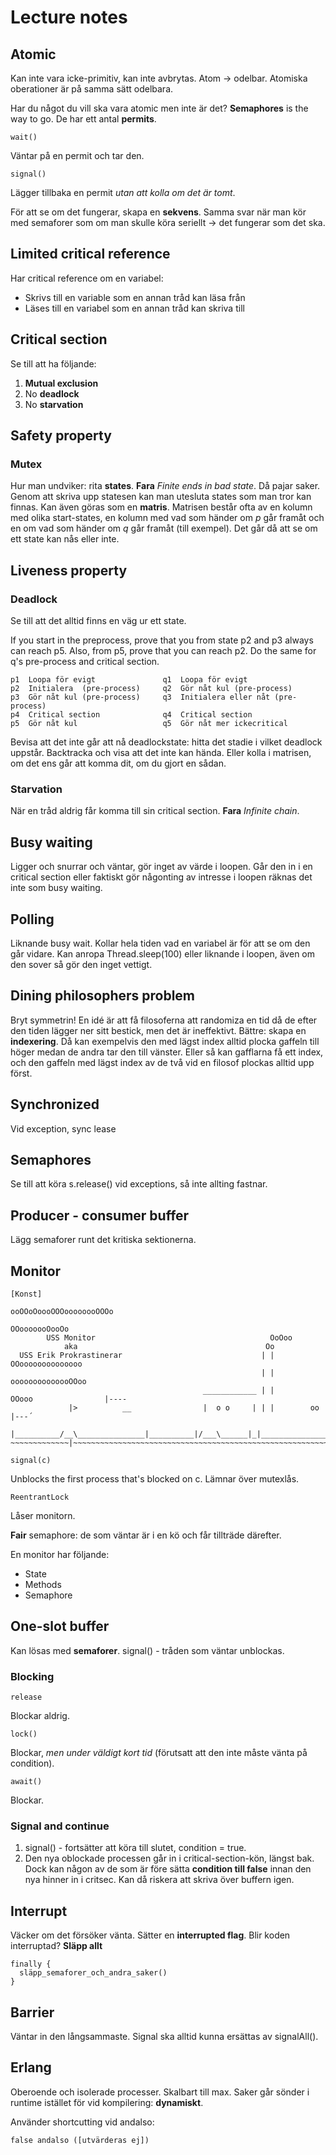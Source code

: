 # Lecture notes
## Atomic
Kan inte vara icke-primitiv, kan inte avbrytas.
Atom -> odelbar. Atomiska oberationer är på samma sätt odelbara.

Har du något du vill ska vara atomic men inte är det? **Semaphores** is the way to go. De har ett antal **permits**.     
```
wait()
```

Väntar på en permit och tar den.  

```
signal()
```

Lägger tillbaka en permit *utan att kolla om det är tomt*.

För att se om det fungerar, skapa en **sekvens**. Samma svar när man kör med semaforer som om man skulle köra seriellt -> det fungerar som det ska.

## Limited critical reference
Har critical reference om en variabel:
* Skrivs till en variable som en annan tråd kan läsa från
* Läses till en variabel som en annan tråd kan skriva till

## Critical section
Se till att ha följande:
1. **Mutual exclusion**
2. No **deadlock**
3. No **starvation**

## Safety property
### Mutex
Hur man undviker: rita **states**.
**Fara** *Finite ends in bad state*. Då pajar saker.
Genom att skriva upp statesen kan man utesluta states som man tror kan finnas. Kan även göras som en **matris**. Matrisen består ofta av en kolumn med olika start-states, en kolumn med vad som händer om *p* går framåt och en om vad som händer om *q* går framåt (till exempel). Det går då att se om ett state kan nås eller inte.
## Liveness property
### Deadlock
Se till att det alltid finns en väg ur ett state.

 If you start in the preprocess, prove that you from state p2 and p3 always can reach p5. Also, from p5, prove that you can reach p2. Do the same for q's pre-process and critical section.

```
p1  Loopa för evigt               q1  Loopa för evigt
p2  Initialera  (pre-process)     q2  Gör nåt kul (pre-process)
p3  Gör nåt kul (pre-process)     q3  Initialera eller nåt (pre-process)
p4  Critical section              q4  Critical section
p5  Gör nåt kul                   q5  Gör nåt mer ickecritical
```

Bevisa att det inte går att nå deadlockstate: hitta det stadie i vilket deadlock uppstår. Backtracka och visa att det inte kan hända. Eller kolla i matrisen, om det ens går att komma dit, om du gjort en sådan.

### Starvation
När en tråd aldrig får komma till sin critical section. **Fara** *Infinite chain*.

## Busy waiting
Ligger och snurrar och väntar, gör inget av värde i loopen. Går den in i en critical section eller faktiskt gör någonting av intresse i loopen räknas det inte som busy waiting.

## Polling
Liknande busy wait. Kollar hela tiden vad en variabel är för att se om den går vidare. Kan anropa Thread.sleep(100) eller liknande i loopen, även om den sover så gör den inget vettigt.

## Dining philosophers problem
Bryt symmetrin! En idé är att få filosoferna att randomiza en tid då de efter den tiden lägger ner sitt bestick, men det är ineffektivt. Bättre: skapa en **indexering**. Då kan exempelvis den med lägst index alltid plocka gaffeln till höger medan de andra tar den till vänster. Eller så kan gafflarna få ett index, och den gaffeln med lägst index av de två vid en filosof plockas alltid upp först.

## Synchronized
Vid exception, sync lease

## Semaphores
Se till att köra s.release() vid exceptions, så inte allting fastnar.

## Producer - consumer buffer
Lägg semaforer runt det kritiska sektionerna.

## Monitor    
```
[Konst]
                                                                ooOOoOoooOOOoooooooOOOo
                                                            OOooooooOooOo
        USS Monitor                                       OoOoo
            aka                                          Oo
  USS Erik Prokrastinerar                               | |                   OOoooooooooooooo
                                                        | |            oooooooooooooOOoo
                                           ____________ | |         OOooo                |----
             |>          __                |  o o     | | |        oo                    |---´
             |__________/__\_______________|__________|/___\______|_|____________________|
~~~~~~~~~~~~~|~~~~~~~~~~~~~~~~~~~~~~~~~~~~~~~~~~~~~~~~~~~~~~~~~~~~~~~~~~~~~~~~~~~~~~~~~~~|==============~~~====~~===~~==~~=~~~~~~~~~~~~
```

```
signal(c)
```
Unblocks the first process that's blocked on c. Lämnar över mutexlås.

```
ReentrantLock
```
Låser monitorn.

**Fair** semaphore: de som väntar är i en kö och får tillträde därefter.

En monitor har följande:
 * State
 * Methods
 * Semaphore

## One-slot buffer
Kan lösas med **semaforer**. signal() - tråden som väntar unblockas.

### Blocking
```
release
```
Blockar aldrig.
```
lock()
```
Blockar, *men under väldigt kort tid* (förutsatt att den inte måste vänta på condition).
```
await()
```
Blockar.

### Signal and continue
1. signal() - fortsätter att köra till slutet, condition = true.
2. Den nya oblockade processen går in i critical-section-kön, längst bak. Dock kan någon av de som är före sätta **condition till false** innan den nya hinner in i critsec. Kan då riskera att skriva över buffern igen.

## Interrupt
Väcker om det försöker vänta. Sätter en **interrupted flag**. Blir koden interruptad? **Släpp allt**
```
finally {
  släpp_semaforer_och_andra_saker()
}
```
## Barrier
Väntar in den långsammaste. Signal ska alltid kunna ersättas av signalAll().

## Erlang
Oberoende och isolerade processer. Skalbart till max. Saker går sönder i runtime istället för vid kompilering: **dynamiskt**.

Använder shortcutting vid andalso: 
```
false andalso ([utvärderas ej])
```
